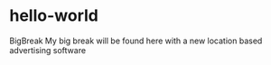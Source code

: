 # hello-world
BigBreak
My big break will be found here with a new location based advertising software
